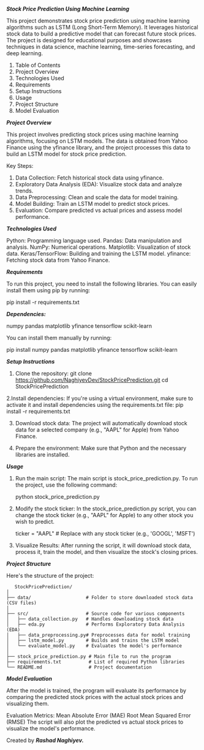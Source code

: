 ***Stock Price Prediction Using Machine Learning***

This project demonstrates stock price prediction using machine learning algorithms such as LSTM (Long Short-Term Memory). 
It leverages historical stock data to build a predictive model that can forecast future stock prices. 
The project is designed for educational purposes and showcases techniques in data science, machine learning, time-series forecasting, and deep learning.

1. Table of Contents
2. Project Overview
3. Technologies Used
4. Requirements
5. Setup Instructions
6. Usage
7. Project Structure
8. Model Evaluation


***Project Overview***

This project involves predicting stock prices using machine learning algorithms, focusing on LSTM models. 
The data is obtained from Yahoo Finance using the yfinance library, and the project processes this data to build an LSTM model for stock price prediction.

Key Steps:

  1. Data Collection: Fetch historical stock data using yfinance.
  2. Exploratory Data Analysis (EDA): Visualize stock data and analyze trends.
  3. Data Preprocessing: Clean and scale the data for model training.
  4. Model Building: Train an LSTM model to predict stock prices.
  5. Evaluation: Compare predicted vs actual prices and assess model performance.


***Technologies Used***

  Python: Programming language used.
  Pandas: Data manipulation and analysis.
  NumPy: Numerical operations.
  Matplotlib: Visualization of stock data.
  Keras/TensorFlow: Building and training the LSTM model.
  yfinance: Fetching stock data from Yahoo Finance.


***Requirements***

To run this project, you need to install the following libraries. You can easily install them using pip by running:

  pip install -r requirements.txt

***Dependencies:***

  numpy
  pandas
  matplotlib
  yfinance
  tensorflow
  scikit-learn
  
  
You can install them manually by running:

  pip install numpy pandas matplotlib yfinance tensorflow scikit-learn


***Setup Instructions***

  1. Clone the repository:
     git clone https://github.com/NaghiyevDev/StockPricePrediction.git
     cd StockPricePrediction
     
  2.Install dependencies:
     If you're using a virtual environment, make sure to activate it and install dependencies using the requirements.txt file:
            pip install -r requirements.txt

  3. Download stock data: The project will automatically download stock data for a selected company (e.g., "AAPL" for Apple) from Yahoo Finance.

  4. Prepare the environment: Make sure that Python and the necessary libraries are installed.


***Usage***

1. Run the main script: The main script is stock_price_prediction.py. To run the project, use the following command:

   python stock_price_prediction.py

3. Modify the stock ticker: In the stock_price_prediction.py script, you can change the stock ticker (e.g., "AAPL" for Apple) to any other stock you wish to predict.

    ticker = "AAPL"  # Replace with any stock ticker (e.g., 'GOOGL', 'MSFT')
   
5. Visualize Results: After running the script, it will download stock data, process it, train the model, and then visualize the stock's closing prices.


***Project Structure***

Here's the structure of the project:

       StockPricePrediction/
    │
    ├── data/                    # Folder to store downloaded stock data (CSV files)
    │
    ├── src/                     # Source code for various components
    │   ├── data_collection.py   # Handles downloading stock data
    │   ├── eda.py               # Performs Exploratory Data Analysis (EDA)
    │   ├── data_preprocessing.py# Preprocesses data for model training
    │   ├── lstm_model.py        # Builds and trains the LSTM model
    │   └── evaluate_model.py    # Evaluates the model's performance
    │
    ├── stock_price_prediction.py # Main file to run the program
    ├── requirements.txt          # List of required Python libraries
    └── README.md                 # Project documentation


***Model Evaluation***

After the model is trained, the program will evaluate its performance by comparing the predicted stock prices with the actual stock prices and visualizing them.

Evaluation Metrics:
  Mean Absolute Error (MAE)
  Root Mean Squared Error (RMSE)
  The script will also plot the predicted vs actual stock prices to visualize the model's performance.


Created by ***Rashad Naghiyev.***
